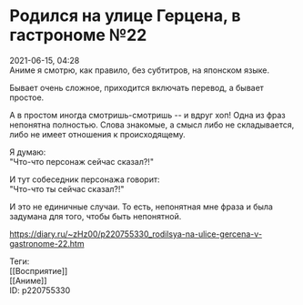 Родился на улице Герцена, в гастрономе №22
===========================================

   
 2021-06-15, 04:28   
  Аниме я смотрю, как правило, без субтитров, на японском языке.   
   
 Бывает очень сложное, приходится включать перевод, а бывает простое.   
   
 А в простом иногда смотришь-смотришь -- и вдруг хоп! Одна из фраз непонятна полностью. Слова знакомые, а смысл либо не складывается, либо не имеет отношения к происходящему.   
   
 Я думаю:   
 "Что-что персонаж сейчас сказал?!"   
   
 И тут собеседник персонажа говорит:   
 "Что-что ты сейчас сказал?!"   
   
 И это не единичные случаи. То есть, непонятная мне фраза и была задумана для того, чтобы быть непонятной.   
    
 <https://diary.ru/~zHz00/p220755330_rodilsya-na-ulice-gercena-v-gastronome-22.htm>   
   
 Теги:   
 [[Восприятие]]   
 [[Аниме]]   
 ID: p220755330